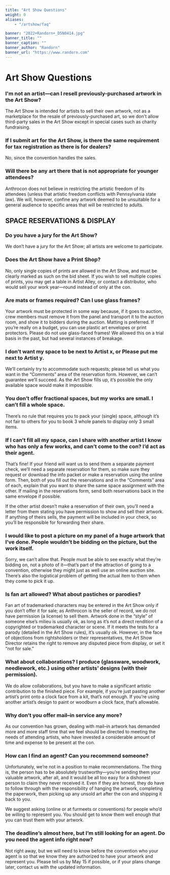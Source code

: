 ```yaml
---
title: "Art Show Questions"
weight: 0
aliases:
    - "/artshow/faq"

banner: "2022+Randorn+_D5N0414.jpg"
banner_title: ""
banner_caption: ""
banner_author: "Randorn"
banner_url: "https://www.randorn.com"
---
```


# Art Show Questions

### I'm not an artist—can I resell previously-purchased artwork in the Art Show?

The Art Show is intended for artists to sell their own artwork, not as a marketplace for the resale of previously-purchased art, so we don't allow third-party sales in the Art Show except in special cases such as charity fundraising.

### If I submit art for the Art Show, is there the same requirement for tax registration as there is for dealers?

No, since the convention handles the sales.

### Will there be any art there that is not appropriate for younger attendees?

Anthrocon does not believe in restricting the artistic freedom of its attendees (unless that artistic freedom conflicts with Pennsylvania state law). We will, however, confine any artwork deemed to be unsuitable for a general audience to specific areas that will be restricted to adults.

## SPACE RESERVATIONS & DISPLAY

### Do you have a jury for the Art Show?

We don’t have a jury for the Art Show; all artists are welcome to participate.

### Does the Art Show have a Print Shop?

No, only single copies of prints are allowed in the Art Show, and must be clearly marked as such on the bid sheet. If you wish to sell multiple copies of prints, you may get a table in Artist Alley, or contact a distributor, who would sell your work year—round instead of only at the con.

### Are mats or frames required? Can I use glass frames?

Your artwork must be protected in some way because, if it goes to auction, crew members must remove it from the panel and transport it to the auction room, and show it to bidders during the auction. Matting is preferred. If you’re really on a budget, you can use plastic art envelopes or print protectors. Please do not use glass-faced frames! We allowed this on a trial basis in the past, but had several instances of breakage.

### I don’t want my space to be next to Artist x, or Please put me next to Artist y.

We’ll certainly try to accommodate such requests; please tell us what you want in the “Comments” area of the reservation form. However, we can’t guarantee we’ll succeed. As the Art Show fills up, it’s possible the only available space would make it impossible.

### You don’t offer fractional spaces, but my works are small. I can’t fill a whole space.

There’s no rule that requires you to pack your (single) space, although it’s not fair to others for you to book 3 whole panels to display only 3 small items.

### If I can’t fill all my space, can I share with another artist I know who has only a few works, and can’t come to the con? I’d act as their agent.

That’s fine! If your friend will want us to send them a separate payment check, we’ll need a separate reservation for them, so make sure they request or download the info packet or make a reservation using the online form. Then, both of you fill out the reservations and in the “Comments” area of each, explain that you want to share the same space assignment with the other. If mailing in the reservations form, send both reservations back in the same envelope if possible.

If the other artist doesn’t make a reservation of their own, you’ll need a letter from them stating you have permission to show and sell their artwork. If anything of theirs sells, the payment will be included in your check, so you’ll be responsible for forwarding their share.

### I would like to post a picture on my panel of a huge artwork that I’ve done. People wouldn’t be bidding on the picture, but the work itself.

Sorry, we can’t allow that. People must be able to see exactly what they’re bidding on, not a photo of it—that’s part of the attraction of going to a convention, otherwise they might just as well use an online auction site. There’s also the logistical problem of getting the actual item to them when they come to pick it up.

### Is fan art allowed? What about pastiches or parodies?

Fan art of trademarked characters may be entered in the Art Show only if you don’t offer it for sale; as Anthrocon is the seller of record, we do not have permission (a license) to sell them. Artwork done in the “style” of someone else’s milieu is usually ok, as long as it’s not a direct rendition of a copyrighted or trademarked character or scene. If it meets the tests for a parody (detailed in the Art Show rules), it’s usually ok. However, in the face of objections from rightsholders or their representatives, the Art Show Director retains the right to remove any disputed piece from display, or set it “not for sale.”

### What about collaborations? I produce (glassware, woodwork, needlework, etc.) using other artists’ designs (with their permission).

We do allow collaborations, but you have to make a significant artistic contribution to the finished piece. For example, if you’re just pasting another artist’s print onto a clock face from a kit, that’s not enough. If you’re using another artist’s design to paint or woodburn a clock face, that’s allowable.

### Why don’t you offer mail–in service any more?

As our convention has grown, dealing with mail–in artwork has demanded more and more staff time that we feel should be directed to meeting the needs of attending artists, who have invested a considerable amount of time and expense to be present at the con.

### How can I find an agent? Can you recommend someone?

Unfortunately, we’re not in a position to make recommendations. The thing is, the person has to be absolutely trustworthy—you’re sending them your valuable artwork, after all, and it would be all too easy for a dishonest person to claim they never received it. Even if they are honest, they do have to follow through with the responsibility of hanging the artwork, completing the paperwork, then picking up any unsold art after the con and shipping it back to you.

We suggest asking (online or at furmeets or conventions) for people who’d be willing to represent you. You should get to know them well enough that you can trust them with your artwork.

### The deadline’s almost here, but I’m still looking for an agent. Do you need the agent info right now?

Not right away, but we will need to know before the convention who your agent is so that we know they are authorized to have your artwork and represent you. Please tell us by May 15 if possible, or if your plans change later, contact us with the updated information.
